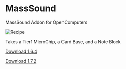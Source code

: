 MassSound
=========

MassSound Addon for OpenComputers

![Recipe](http://i.imgur.com/mBCVSsz.png)

Takes a Tier1 MicroChip, a Card Base, and a Note Block

[Download 1.6.4](https://dl.dropboxusercontent.com/u/93572794/Mods/MassSound-1.6.4-1.0.jar)

[Download 1.7.2](https://dl.dropboxusercontent.com/u/93572794/Mods/MassSound-1.7.2-1.0.jar)
